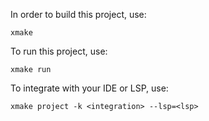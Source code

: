 In order to build this project, use:
```
xmake
```

To run this project, use:
```
xmake run
```

To integrate with your IDE or LSP, use:
```
xmake project -k <integration> --lsp=<lsp>
```
